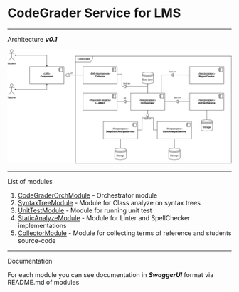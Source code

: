 # CodeGrader Service for LMS 

---

Architecture ***v0.1***

![architecure_pic](./architecturev0.2.png)

---

List of modules
1. [CodeGraderOrchModule](./code-grader/README.md) - Orchestrator module
2. [SyntaxTreeModule](./syntax-tree-module/README.md) - Module for Class analyze on syntax trees
3. [UnitTestModule]() - Module for running unit test 
4. [StaticAnalyzeModule]() - Module for Linter and SpellChecker implementations
5. [CollectorModule]() - Module for collecting terms of reference and students source-code

---

Documentation

For each module you can see documentation in ***SwaggerUI*** format via README.md of modules 